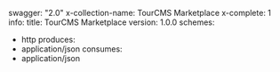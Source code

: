 swagger: "2.0"
x-collection-name: TourCMS Marketplace
x-complete: 1
info:
  title: TourCMS Marketplace
  version: 1.0.0
schemes:
- http
produces:
- application/json
consumes:
- application/json
